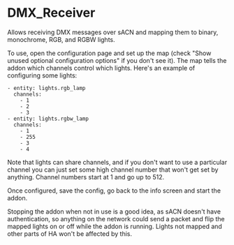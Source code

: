 # DMX_Receiver
Allows receiving DMX messages over sACN and mapping them to binary, monochrome, RGB, and RGBW lights.

To use, open the configuration page and set up the map (check "Show unused optional configuration options" if you don't see it). The map tells the addon which channels control which lights. Here's an example of configuring some lights:

```
- entity: lights.rgb_lamp
  channels:
    - 1
    - 2
    - 3
- entity: lights.rgbw_lamp
  channels:
    - 1
    - 255
    - 3
    - 4
```

Note that lights can share channels, and if you don't want to use a particular channel you can just set some high channel number that won't get set by anything. Channel numbers start at 1 and go up to 512.

Once configured, save the config, go back to the info screen and start the addon. 

Stopping the addon when not in use is a good idea, as sACN doesn't have authentication, so anything on the network could send a packet and flip the mapped lights on or off while the addon is running. Lights not mapped and other parts of HA won't be affected by this.